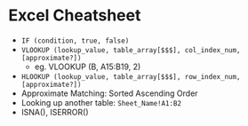 # Excel Cheatsheet
* `IF (condition, true, false)`
* `VLOOKUP (lookup_value, table_array[$$$], col_index_num, [approximate?])`
  * eg. VLOOKUP (B, A15:B19, 2)
* `HLOOKUP (lookup_value, table_array[$$$], row_index_num, [approximate?])`
* Approximate Matching: Sorted Ascending Order
* Looking up another table: `Sheet_Name!A1:B2`
* ISNA(), ISERROR()